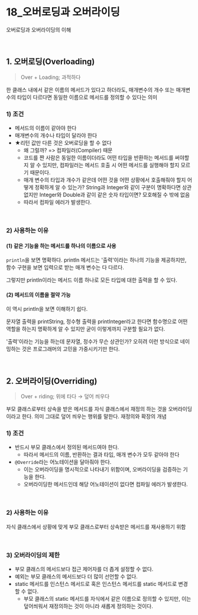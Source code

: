 # 18_오버로딩과 오버라이딩

오버로딩과 오버라이딩의 이해

<br>

## 1. 오버로딩(Overloading)

> Over + Loading; 과적하다

한 클래스 내에서 같은 이름의 메서드가 있다고 하더라도, 매개변수의 개수 또는 매개변수의 타입이 다르다면 동일한 이름으로 메서드를 정의할 수 있다는 의미

### 1) 조건

- 메서드의 이름이 같아야 한다
- 매개변수의 개수나 타입이 달라야 한다
- ★리턴 값만 다른 것은 오버로딩을 할 수 없다
  - 왜 그럴까? => 컴파일러(Compiler) 때문
  - 코드를 짠 사람은 동일한 이름이더라도 어떤 타입을 반환하는 메서드를 써야할지 알 수 있지만, 컴파일러는 메서드 호출 시 어떤 메서드를 실행해야 할지 모르기 때문이다.
  - 매개 변수의 타입과 개수가 같은데 어떤 것을 어떤 상황에서 호출해줘야 할지 어떻게 정확하게 알 수 있는가? String과 Integer와 같이 구분이 명확하다면 상관없지만 Integer와 Double과 같이 같은 숫자 타입이면? 모호해질 수 밖에 없음
  - 따라서 컴파일 에러가 발생한다.

<br>

### 2) 사용하는 이유

#### (1) 같은 기능을 하는 메서드를 하나의 이름으로 사용

`println`을 보면 명확하다. println 메서드는 '출력'이라는 하나의 기능을 제공하지만, 함수 구현을 보면 입력으로 받는 매개 변수는 다 다르다.

그렇지만 println이라는 메서드 이름 하나로 모든 타입에 대한 출력을 할 수 있다.

#### (2) 메서드의 이름을 절약 가능

이 역시 println을 보면 이해하기 쉽다.

문자열 출력을 printString, 정수형 출력을 printInteger라고 한다면 함수명으로 어떤 역할을 하는지 명확하게 알 수 있지만 굳이 이렇게까지 구분할 필요가 없다.

'출력'이라는 기능을 하는데 문자열, 정수가 무슨 상관인가? 오히려 이런 방식으로 네이밍하는 것은 프로그래머의 고민을 가중시키기만 한다.

<br>

##  2. 오버라이딩(Overriding)

> Over + riding; 위에 타다 → 덮어 씌우다

부모 클래스로부터 상속을 받은 메서드를 자식 클래스에서 재정의 하는 것을 오버라이딩이라고 한다. 의미 그대로 덮어 씌우는 행위를 말한다. 재정의와 확장의 개념

### 1) 조건

- 반드시 부모 클래스에서 정의된 메서드여야 한다.
  - 따라서 메서드의 이름, 반환하는 결과 타입, 매개 변수가 모두 같아야 한다
- `@Override`라는 어노테이션을 달아줘야 한다.
  - 이는 오버라이딩을 명시적으로 나타내기 위함이며, 오버라이딩을 검증하는 기능을 한다.
  - 오버라이딩한 메서드인데 해당 어노테이션이 없다면 컴파일 에러가 발생한다.

<br>

### 2) 사용하는 이유

자식 클래스에서 상황에 맞게 부모 클래스로부터 상속받은 메서드를 재사용하기 위함

<br>

### 3) 오버라이딩의 제한

- 부모 클래스의 메서드보다 접근 제어자를 더 좁게 설정할 수 없다.
- 예외는 부모 클래스의 메서드보다 더 많이 선언할 수 없다.
- static 메서드를 인스턴스 메서드로 혹은 인스턴스 메서드를 static 메서드로 변경할 수 없다.
  - 부모 클래스의 static 메서드를 자식에서 같은 이름으로 정의할 수 있지만, 이는 덮어씌워서 재정의하는 것이 아니라 새롭게 정의하는 것이다.

